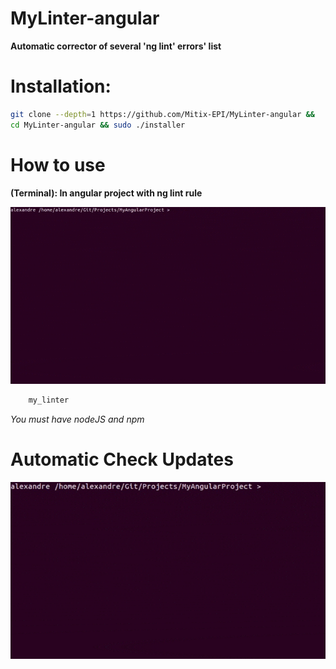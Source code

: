 # MyLinter-angular

**Automatic corrector of several 'ng lint' errors' list**

# Installation:

```bash
git clone --depth=1 https://github.com/Mitix-EPI/MyLinter-angular &&
cd MyLinter-angular && sudo ./installer
```

# How to use

**(Terminal): In angular project with ng lint rule**

![](img/my_linter_exec_exemple.gif)

```bash
    my_linter
```
*You must have nodeJS and npm*

# Automatic Check Updates

![](img/my_linter_update_exemple.gif)


